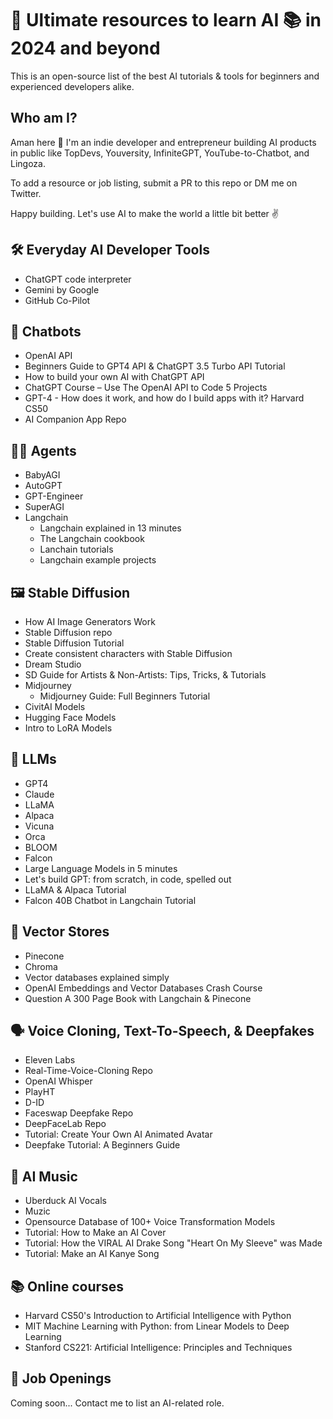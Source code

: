 # 🤖 Ultimate resources to learn AI 📚 in 2024 and beyond

This is an open-source list of the best AI tutorials & tools for beginners and experienced developers alike.

## Who am I?

Aman here 🤠 I'm an indie developer and entrepreneur building AI products in public like TopDevs, Youversity, InfiniteGPT, YouTube-to-Chatbot, and Lingoza.

To add a resource or job listing, submit a PR to this repo or DM me on Twitter.

Happy building. Let's use AI to make the world a little bit better ✌️

## 🛠️ Everyday AI Developer Tools
- ChatGPT code interpreter
- Gemini by Google
- GitHub Co-Pilot

## 💬 Chatbots
- OpenAI API
- Beginners Guide to GPT4 API & ChatGPT 3.5 Turbo API Tutorial
- How to build your own AI with ChatGPT API
- ChatGPT Course – Use The OpenAI API to Code 5 Projects
- GPT-4 - How does it work, and how do I build apps with it? Harvard CS50
- AI Companion App Repo

## 🕵️‍♂️ Agents
- BabyAGI
- AutoGPT
- GPT-Engineer
- SuperAGI
- Langchain
  - Langchain explained in 13 minutes
  - The Langchain cookbook
  - Lanchain tutorials
  - Langchain example projects

## 🖼️ Stable Diffusion
- How AI Image Generators Work
- Stable Diffusion repo
- Stable Diffusion Tutorial
- Create consistent characters with Stable Diffusion
- Dream Studio
- SD Guide for Artists & Non-Artists: Tips, Tricks, & Tutorials
- Midjourney
  - Midjourney Guide: Full Beginners Tutorial
- CivitAI Models
- Hugging Face Models
- Intro to LoRA Models

## 🤖 LLMs
- GPT4
- Claude
- LLaMA
- Alpaca
- Vicuna
- Orca
- BLOOM
- Falcon
- Large Language Models in 5 minutes
- Let's build GPT: from scratch, in code, spelled out
- LLaMA & Alpaca Tutorial
- Falcon 40B Chatbot in Langchain Tutorial

## 🧮 Vector Stores
- Pinecone
- Chroma
- Vector databases explained simply
- OpenAI Embeddings and Vector Databases Crash Course
- Question A 300 Page Book with Langchain & Pinecone

## 🗣️ Voice Cloning, Text-To-Speech, & Deepfakes
- Eleven Labs
- Real-Time-Voice-Cloning Repo
- OpenAI Whisper
- PlayHT
- D-ID
- Faceswap Deepfake Repo
- DeepFaceLab Repo
- Tutorial: Create Your Own AI Animated Avatar
- Deepfake Tutorial: A Beginners Guide

## 🎵 AI Music
- Uberduck AI Vocals
- Muzic
- Opensource Database of 100+ Voice Transformation Models
- Tutorial: How to Make an AI Cover
- Tutorial: How the VIRAL AI Drake Song "Heart On My Sleeve" was Made
- Tutorial: Make an AI Kanye Song

## 📚 Online courses
- Harvard CS50's Introduction to Artificial Intelligence with Python
- MIT Machine Learning with Python: from Linear Models to Deep Learning
- Stanford CS221: Artificial Intelligence: Principles and Techniques

## 👷 Job Openings
Coming soon... Contact me to list an AI-related role.

